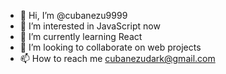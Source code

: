 - 👋 Hi, I’m @cubanezu9999
- 👀 I’m interested in JavaScript now
- 🌱 I’m currently learning React
- 💞️ I’m looking to collaborate on web projects
- 📫 How to reach me cubanezudark@gmail.com

<!---
cubanezu9999/cubanezu9999 is a ✨ special ✨ repository because its `README.md` (this file) appears on your GitHub profile.
You can click the Preview link to take a look at your changes.
--->
